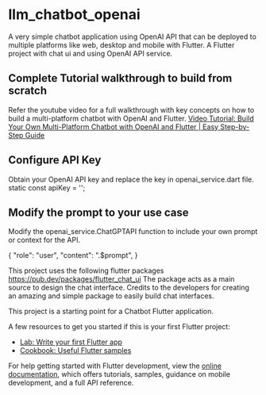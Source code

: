 # llm_chatbot_openai

A very simple chatbot application using OpenAI API that can be deployed to multiple platforms like web, desktop and mobile with Flutter. A Flutter project with chat ui and using OpenAI API service. 

## Complete Tutorial walkthrough to build from scratch
Refer the youtube video for a full walkthrough with key concepts on how to build a multi-platform chatbot with OpenAI and Flutter. 
[Video Tutorial: Build Your Own Multi-Platform Chatbot with OpenAI and Flutter | Easy Step-by-Step Guide](https://youtube.com/live/9m-HK9SiZoA)

## Configure API Key

Obtain your OpenAI API key and replace the key in openai_service.dart file. 
static const apiKey = '<PLACE YOUR API KEY HERE>'; 

## Modify the prompt to your use case

Modify the openai_service.ChatGPTAPI function to include your own prompt or context for the API. 

{
      "role": "user",
      "content":
          "<REPLACE THIS WITH YOUR CONTEXT ABOUT YOUR CHATBOT>.$prompt",
}

This project uses the following flutter packages https://pub.dev/packages/flutter_chat_ui
The package acts as a main source to design the chat interface. Credits to the developers for creating an amazing and simple package to easily build chat interfaces. 

This project is a starting point for a Chatbot Flutter application.

A few resources to get you started if this is your first Flutter project:

- [Lab: Write your first Flutter app](https://docs.flutter.dev/get-started/codelab)
- [Cookbook: Useful Flutter samples](https://docs.flutter.dev/cookbook)

For help getting started with Flutter development, view the
[online documentation](https://docs.flutter.dev/), which offers tutorials,
samples, guidance on mobile development, and a full API reference.
